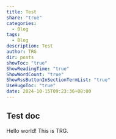 ```yaml
---
title: Test
share: "true"
categories:
  - Blog
tags:
  - Blog
description: Test
author: TRG
dir: posts
showToc: "true"
ShowReadingTime: "true"
ShowWordCount: "true"
ShowRssButtonInSectionTermList: "true"
UseHugoToc: "true"
date: 2024-10-15T09:23:36+08:00
---
```


## Test doc
Hello world!
This is TRG.
